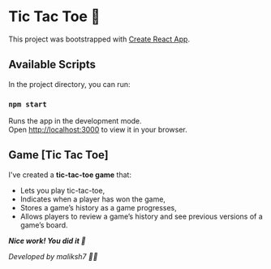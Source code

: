 # Tic Tac Toe 🤩

This project was bootstrapped with [Create React App](https://github.com/facebook/create-react-app).

## Available Scripts

In the project directory, you can run:

### `npm start`

Runs the app in the development mode.\
Open [http://localhost:3000](http://localhost:3000) to view it in your browser.

## Game [Tic Tac Toe]

I've created a __tic-tac-toe game__ that:
* Lets you play tic-tac-toe,
* Indicates when a player has won the game,
* Stores a game’s history as a game progresses,
* Allows players to review a game’s history and see previous versions of a game’s board.


***Nice work! You did it 💪***

*Developed by maliksh7 👨‍💻*
